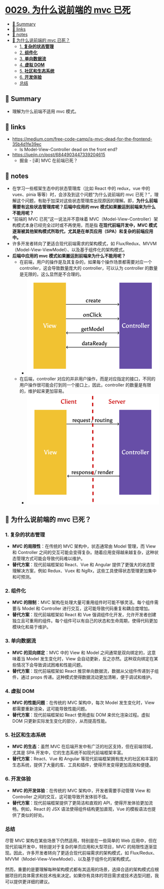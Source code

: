# [0029. 为什么说前端的 mvc 已死](https://github.com/Tdahuyou/react/tree/main/0029.%20%E4%B8%BA%E4%BB%80%E4%B9%88%E8%AF%B4%E5%89%8D%E7%AB%AF%E7%9A%84%20mvc%20%E5%B7%B2%E6%AD%BB)

<!-- region:toc -->
- [📝 Summary](#-summary)
- [🔗 links](#-links)
- [📒 notes](#-notes)
- [🤖 为什么说前端的 mvc 已死？](#🤖-为什么说前端的-mvc-已死)
  - [1. **复杂的状态管理**](#1-**复杂的状态管理**)
  - [2. **组件化**](#2-**组件化**)
  - [3. **单向数据流**](#3-**单向数据流**)
  - [4. **虚拟 DOM**](#4-**虚拟-dom**)
  - [5. **社区和生态系统**](#5-**社区和生态系统**)
  - [6. **开发体验**](#6-**开发体验**)
  - [总结](#总结)
<!-- endregion:toc -->

## 📝 Summary

- 理解为什么前端不适用 mvc 模式。

## 🔗 links

- https://medium.com/free-code-camp/is-mvc-dead-for-the-frontend-35b4d1fe39ec
  - Is Model-View-Controller dead on the front end?
- https://juejin.cn/post/6844903447339204615
  - 掘金 - [译] MVC 在前端已死？

## 📒 notes

- 在学习一些框架生态中的状态管理库（比如 React 中的 redux，vue 中的 vuex、pinia 等等）时，会涉及到这个问题“为什么说前端的 mvc 已死？”，理解这个问题，有助于加深对这些状态管理库出现原因的理解。即，**为什么前端需要有这些状态管理库呢？后端中应用的 mvc 模式如果搬运到前端来为什么不能用呢？**
- “前端的 MVC 已死”这一说法并不意味着 MVC（Model-View-Controller）架构模式本身已经完全过时或不再使用，而是指 **在现代前端开发中，MVC 模式逐渐被其他架构模式所取代，尤其是在单页应用（SPA）和复杂的前端应用中。**
- 许多开发者转向了更适合现代前端需求的架构模式，如 Flux/Redux、MVVM（Model-View-ViewModel）、以及基于组件化的架构模式。
- **后端中应用的 mvc 模式如果搬运到前端来为什么不能用呢？**
  - 在前端，用户的操作是及其复杂的，如果每个操作场景都需要对应一个 controller，这会导致数量庞大的 controller，可以认为 controller 的数量是无限的，这么显然是不合理的。
    - ![](md-imgs/2024-10-27-19-00-03.png)
  - 在后端，controller 对应的并非用户操作，而是对应指定的接口，不同的用户操作很可能会打到同一个接口上，因此，controller 的数量是有限的，维护起来更加容易。
    - ![](md-imgs/2024-10-27-19-00-10.png)

## 🤖 为什么说前端的 mvc 已死？

### 1. **复杂的状态管理**
- **MVC 的局限性**：在传统的 MVC 架构中，状态通常由 Model 管理，而 View 和 Controller 之间的交互可能会变得复杂。随着应用变得越来越复杂，这种状态管理方式可能会导致代码难以维护。
- **替代方案**：现代前端框架如 React、Vue 和 Angular 提供了更强大的状态管理解决方案，例如 Redux、Vuex 和 NgRx，这些工具使得状态管理更加集中和可预测。

### 2. **组件化**
- **MVC 的限制**：MVC 架构在处理大量可重用组件时可能不够灵活。每个组件需要与 Model 和 Controller 进行交互，这可能导致代码重复和耦合度增加。
- **替代方案**：现代前端框架如 React 和 Vue 强调组件化开发，允许开发者创建独立且可重用的组件。每个组件可以有自己的状态和生命周期，使得代码更加模块化和易于维护。

### 3. **单向数据流**
- **MVC 的双向绑定**：MVC 中的 View 和 Model 之间通常是双向绑定的，这意味着当 Model 发生变化时，View 会自动更新，反之亦然。这种双向绑定在某些情况下会导致调试困难和性能问题。
- **替代方案**：现代前端框架如 React 推崇单向数据流，数据从父组件传递到子组件，通过 props 传递。这种模式使得数据流动更加清晰，便于调试和维护。

### 4. **虚拟 DOM**
- **MVC 的性能问题**：在传统的 MVC 架构中，每次 Model 发生变化时，View 都需要重新渲染，这可能导致性能问题。
- **替代方案**：现代前端框架如 React 使用虚拟 DOM 来优化渲染过程。虚拟 DOM 只更新实际发生变化的部分，从而提高性能。

### 5. **社区和生态系统**
- **MVC 的生态**：虽然 MVC 在后端开发中有广泛的社区支持，但在前端领域，尤其是 SPA 开发中，它的生态系统不如现代前端框架丰富。
- **替代方案**：React、Vue 和 Angular 等现代前端框架拥有庞大的社区和丰富的生态系统，提供了大量的库、工具和插件，使得开发变得更加高效和便捷。

### 6. **开发体验**
- **MVC 的开发体验**：在传统的 MVC 架构中，开发者需要手动管理 View 和 Controller 之间的交互，这可能导致开发体验不佳。
- **替代方案**：现代前端框架提供了更简洁和直观的 API，使得开发体验更加流畅。例如，React 的 JSX 语法使得组件结构更加直观，Vue 的模板语法也提供了类似的好处。

### 总结

尽管 MVC 架构在某些场景下仍然适用，特别是在一些简单的 Web 应用中，但在现代前端开发中，特别是对于复杂的单页应用和大型项目，MVC 的局限性逐渐显现。因此，许多开发者转向了更适合现代前端需求的架构模式，如 Flux/Redux、MVVM（Model-View-ViewModel）、以及基于组件化的架构模式。

然而，重要的是要理解每种架构模式都有其适用的场景，选择合适的架构模式应根据项目的具体需求和技术栈来决定。如果你有具体的项目需求或技术选型问题，我可以提供更详细的建议。
